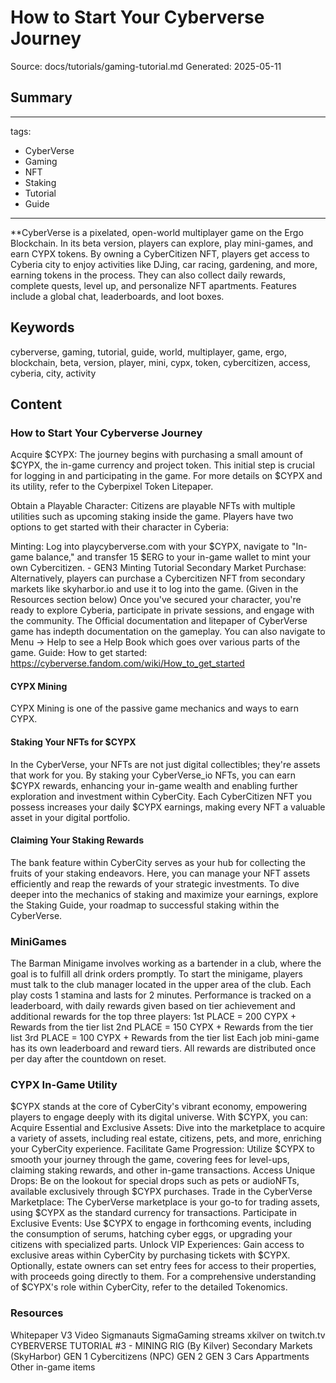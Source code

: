 # How to Start Your Cyberverse Journey
Source: docs/tutorials/gaming-tutorial.md
Generated: 2025-05-11

## Summary
---
tags:
  - CyberVerse
  - Gaming
  - NFT
  - Staking
  - Tutorial
  - Guide
---

**CyberVerse is a pixelated, open-world multiplayer game on the Ergo Blockchain. In its beta version, players can explore, play mini-games, and earn CYPX tokens. By owning a CyberCitizen NFT, players get access to Cyberia city to enjoy activities like DJing, car racing, gardening, and more, earning tokens in the process. They can also collect daily rewards, complete quests, level up, and personalize NFT apartments. Features include a global chat, leaderboards, and loot boxes.

## Keywords
cyberverse, gaming, tutorial, guide, world, multiplayer, game, ergo, blockchain, beta, version, player, mini, cypx, token, cybercitizen, access, cyberia, city, activity

## Content
### How to Start Your Cyberverse Journey
Acquire $CYPX: The journey begins with purchasing a small amount of $CYPX, the in-game currency and project token. This initial step is crucial for logging in and participating in the game. For more details on $CYPX and its utility, refer to the Cyberpixel Token Litepaper.


Obtain a Playable Character: Citizens are playable NFTs with multiple utilities such as upcoming staking inside the game.  Players have two options to get started with their character in Cyberia:

Minting: Log into playcyberverse.com with your $CYPX, navigate to "In-game balance," and transfer 15 $ERG to your in-game wallet to mint your own Cybercitizen.
        - GEN3 Minting Tutorial
Secondary Market Purchase: Alternatively, players can purchase a Cybercitizen NFT from secondary markets like skyharbor.io and use it to log into the game. (Given in the Resources section below)
Once you've secured your character, you're ready to explore Cyberia, participate in private sessions, and engage with the community.
The Official documentation and litepaper of CyberVerse game has indepth documentation on the gameplay. 
You can also navigate to Menu -> Help to see a Help Book which goes over various parts of the game. 
Guide: How to get started: https://cyberverse.fandom.com/wiki/How_to_get_started

#### CYPX Mining
CYPX Mining is one of the passive game mechanics and ways to earn CYPX.

#### Staking Your NFTs for $CYPX
In the CyberVerse, your NFTs are not just digital collectibles; they're assets that work for you. By staking your CyberVerse_io NFTs, you can earn $CYPX rewards, enhancing your in-game wealth and enabling further exploration and investment within CyberCity. Each CyberCitizen NFT you possess increases your daily $CYPX earnings, making every NFT a valuable asset in your digital portfolio.

#### Claiming Your Staking Rewards
The bank feature within CyberCity serves as your hub for collecting the fruits of your staking endeavors. Here, you can manage your NFT assets efficiently and reap the rewards of your strategic investments.
To dive deeper into the mechanics of staking and maximize your earnings, explore the Staking Guide, your roadmap to successful staking within the CyberVerse.

### MiniGames
The Barman Minigame involves working as a bartender in a club, where the goal is to fulfill all drink orders promptly. To start the minigame, players must talk to the club manager located in the upper area of the club. Each play costs 1 stamina and lasts for 2 minutes. Performance is tracked on a leaderboard, with daily rewards given based on tier achievement and additional rewards for the top three players:
1st PLACE = 200 CYPX + Rewards from the tier list
2nd PLACE = 150 CYPX + Rewards from the tier list
3rd PLACE = 100 CYPX + Rewards from the tier list
Each job mini-game has its own leaderboard and reward tiers. All rewards are distributed once per day after the countdown on reset.

### CYPX In-Game Utility
$CYPX stands at the core of CyberCity's vibrant economy, empowering players to engage deeply with its digital universe. With $CYPX, you can:
Acquire Essential and Exclusive Assets: Dive into the marketplace to acquire a variety of assets, including real estate, citizens, pets, and more, enriching your CyberCity experience.
Facilitate Game Progression: Utilize $CYPX to smooth your journey through the game, covering fees for level-ups, claiming staking rewards, and other in-game transactions.
Access Unique Drops: Be on the lookout for special drops such as pets or audioNFTs, available exclusively through $CYPX purchases.
Trade in the CyberVerse Marketplace: The CyberVerse marketplace is your go-to for trading assets, using $CYPX as the standard currency for transactions.
Participate in Exclusive Events: Use $CYPX to engage in forthcoming events, including the consumption of serums, hatching cyber eggs, or upgrading your citizens with specialized parts.
Unlock VIP Experiences: Gain access to exclusive areas within CyberCity by purchasing tickets with $CYPX. Optionally, estate owners can set entry fees for access to their properties, with proceeds going directly to them.
For a comprehensive understanding of $CYPX's role within CyberCity, refer to the detailed Tokenomics.

### Resources
Whitepaper V3
Video
Sigmanauts SigmaGaming streams 
xkilver on twitch.tv
CYBERVERSE TUTORIAL #3 - MINING RIG (By Kilver)
Secondary Markets (SkyHarbor)
GEN 1 Cybercitizens (NPC) 
GEN 2
GEN 3
Cars
Appartments
Other in-game items
